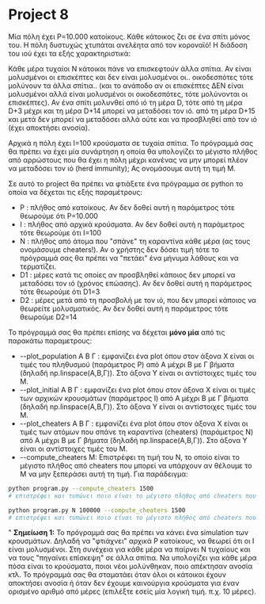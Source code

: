 # Project 8
<!-- https://github.com/kantale/python_lessons/blob/master/assignment_5.ipynb -->

Μία πόλη έχει P=10.000 κατοίκους.
Κάθε κάτοικος ζει σε ένα σπίτι μόνος του.
H πόλη δυστυχώς χτυπάται ανελέητα από τον κοροναϊό!
Η διάδοση του ιού έχει τα εξής χαρακτηριστικά:

Κάθε μέρα τυχαίοι N κάτοικοι πάνε να επισκεφτούν άλλα σπίτια. Αν είναι μολυσμένοι οι επισκέπτες και δεν είναι μολυσμένοι οι.. οικοδεσπότες τότε μολύνουν τα άλλα σπίτια.. (και το ανάποδο αν οι επισκέπτες ΔΕΝ είναι μολυσμένοι αλλά είναι μολυσμένοι οι οικοδεσπότες, τότε μολύνονται οι επισκέπτες). Αν ένα σπίτι μολυνθεί από ιό τη μέρα D, τότε από τη μέρα D+3 μέχρι και τη μέρα D+14 μπορεί να μεταδόσει τον ιό. από τη μέρα D+15 και μετά δεν μπορεί να μεταδόσει αλλά ούτε και να προσβληθεί από τον ιό (έχει αποκτήσει ανοσία). 

Αρχικά η πόλη έχει I=100 κρούσματα σε τυχαία σπίτια. To πρόγραμμά σας θα πρέπει να έχει μία συνάρτηση η οποία θα υπολογίζει το μέγιστο πλήθος από αρρώστους που θα έχει η πόλη μέχρι κανένας να μην μπορεί πλέον να μεταδόσει τον ιό (herd immunity); Ας ονομάσουμε αυτή τη τιμή Μ. 

Σε αυτό το project θα πρέπει να φτιάξετε ένα πρόγραμμα σε python το οποία να δέχεται τις εξής παραμέτρους:
* P : πλήθος από κατοίκους. Αν δεν δοθεί αυτή η παράμετρος τότε θεωρούμε ότι P=10.000
* I : πλήθος από αρχικά κρούσματα. Αν δεν δοθεί αυτή η παράμετρος τότε θεωρούμε ότι Ι=100
* Ν : πλήθος από άτομα που "σπάνε" τη καραντίνα κάθε μέρα (ας τους ονομάσουμε cheaters!). Αν ο χρήστης δεν δόσει τιμή τότε το πρόγραμμά σας θα πρέπει να "πετάει" ένα μήνυμα λάθους και να τερματίζει. 
* D1 : μέρες κατά τις οποίες αν προσβληθεί κάποιος δεν μπορεί να μεταδόσει τον ιό (χρόνος επώασης). Αν δεν δοθεί αυτή η παράμετρος τότε θεωρούμε ότι D1=3
* D2 : μέρες μετά από τη προσβολή με τον ιό, που δεν μπορεί κάποιος να θεωρείτε μολυσματικός. Αν δεν δοθεί αυτή η παράμετρος τότε θεωρούμε D2=14

Το πρόγραμμά σας θα πρέπει επίσης να δέχεται **μόνο μία** από τις παρακάτω παραμετρους:
* --plot_population A B Γ : εμφανίζει ένα plot όπου στον άξονα X είναι οι τιμές του πληθυσμού (παράμετρος P) από Α μέχρι Β με Γ βήματα (δηλαδή np.linspace(Α,Β,Γ)). Στο άξονα Y είναι οι αντίστοιχες τιμές του Μ.
* --plot_initial Α Β Γ  : εμφανίζει ένα plot όπου στον άξονα X είναι οι τιμές των αρχικών κρουσμάτων (παράμετρος I) από Α μέχρι Β με Γ βήματα (δηλαδή np.linspace(Α,Β,Γ)). Στο άξονα Y είναι οι αντίστοιχες τιμές του Μ.
* --plot_cheaters Α Β Γ : εμφανίζει ένα plot όπου στον άξονα X είναι οι τιμές των ατόμων που σπάνε τη καραντίνα (cheaters) (παράμετρος N) από Α μέχρι Β με Γ βήματα (δηλαδή np.linspace(Α,Β,Γ)). Στο άξονα Y είναι οι αντίστοιχες τιμές του Μ.
* --compute_cheaters Μ: Επιστρέφει τη τιμή του N, το οποίο είναι το μέγιστο πλήθος από cheaters που μπορεί να υπάρχουν αν θέλουμε το M να μην ξεπεράσει αυτή τη τιμή. Για παράδειγμα:

```bash
python program.py --compute_cheaters 1500
# επιστρέφει και τυπώνει ποιο είναι το μέγιστο πλήθος από cheaters που μπορούν να υπάρχουν αν δεν θέλουμε το μέγιστο πλήθος από κρούσματα να ξεπεράσει το 1500, με τις default τιμές των υπόλοιπων παραμέτρων. 

python program.py Ν 100000 --compute_cheaters 1500
# επιστρέφει και τυπώνει ποιο είναι το μέγιστο πλήθος από cheaters που μπορούν να υπάρχουν αν δεν θέλουμε το μέγιστο πλήθος από κρούσματα να ξεπεράσει το 1500, σε μια πόλη από 100.0000 κατοίκους και τις υπόλοιπες τιμές (I, N, D1 και D2) ίσες με τις default τιμές τους. 
```
"
**Σημείωση 1:** Το πρόγραμμά σας θα πρέπει να κάνει ένα simulation των κρουσμάτων. Δηλαδή να "φτιάχνει" αρχικά P κατοίκους, να θεωρεί ότι οι I είναι μολυσμένοι. Στη συνέχεια για κάθε μέρα να παίρνει N τυχαίους και να τους "πηγαίνει επίσκεψη" σε άλλα σπίτια. Να υπολογίζει για κάθε μέρα πόσα είναι το κρούσματα, ποιοι νέοι μολύνθηκαν, ποιο απέκτησαν ανοσία κτλ. Το πρόγραμμά σας θα σταματάει όταν όλοι οι κάτοικοι  έχουν αποκτήσει ανοσία ή όταν δεν έχουμε καινούργια κρούσματα για έναν ορισμένο αριθμό από μέρες (επιλέξτε εσείς μία λογική τιμή. π.χ. 10 μέρες).




